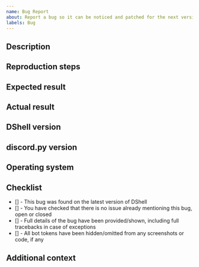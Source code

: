 ```yaml
---
name: Bug Report
about: Report a bug so it can be noticed and patched for the next version
labels: Bug
---
```


## Description

<!--Describe the bug here-->

## Reproduction steps

<!--Is it possible to replicate this bug? How would you replicate it? If valid, include code here.-->

## Expected result

<!--What should have been the case? How should it have behaved?-->

## Actual result

<!--What was actually the case? How did it behave?-->

## DShell version

<!--What version of dshell do you have? You can get this by typing `pip show dshell`.-->

## discord.py version

<!--If using a fork, you can provide its name and version here.-->
<!--Do note however, that help with forks is NOT guaranteed.-->

## Operating system

<!--Provide your OS's name here (Windows 7, Windows 10, MacOS, Linux etc)-->

## Checklist

<!--To check an item in the checklist, put an x between the square brackets without spaces. Like - [x]-->

- [] - This bug was found on the latest version of DShell
- [] - You have checked that there is no issue already mentioning this bug, open or closed
- [] - Full details of the bug have been provided/shown, including full tracebacks in case of exceptions
- [] - All bot tokens have been hidden/omitted from any screenshots or code, if any

## Additional context

<!--This is optional, provide some more context for your bug report here-->